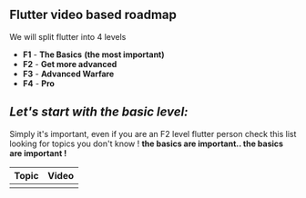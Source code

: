 ## Flutter video based roadmap

We will split flutter into 4 levels

 - **F1** - **The Basics** **(the most important)**
 - **F2** - **Get more advanced**
 - **F3** - **Advanced Warfare**
 - **F4** - **Pro**

## *Let's start with the basic level:*
Simply it's important, even if you are an F2 level flutter person check this list looking for topics you don't know ! **the basics are important.. the basics are important !**


| Topic | Video |
|--|--|
|  |  |



